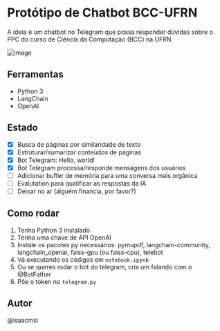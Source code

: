 # Protótipo de Chatbot BCC-UFRN

A ideia é um chatbot no Telegram que possa responder dúvidas sobre o PPC do curso de Ciência da Computação (BCC) na UFRN.

![image](https://github.com/isaacmsl/pergunta-bot-cc/assets/31693006/95820034-ce6d-4fa9-83ca-a9987c23d970)

## Ferramentas

- Python 3
- LangChain
- OpenAI

## Estado

- [x] Busca de páginas por similaridade de texto
- [x] Estruturar/sumarizar conteúdos de páginas
- [x] Bot Telegram: Hello, world!
- [x] Bot Telegram processa/responde mensagens dos usuários
- [ ] Adicionar buffer de memória para uma conversa mais orgânica
- [ ] Evalutation para qualificar as respostas da IA
- [ ] Deixar no ar (alguém financia, por favor?)

## Como rodar

1. Tenha Python 3 instalado
1. Tenha uma chave de API OpenAI
1. Instale os pacotes py necessários: pymupdf, langchain-community, langchain_openai, faiss-gpu (ou faiss-cpu), telebot
1. Vá executando os códigos em `notebook.ipynb`
1. Ou se queres rodar o bot do telegram, cria um falando com o @BotFather
1. Põe o token no `telegram.py`

## Autor

@isaacmsl
